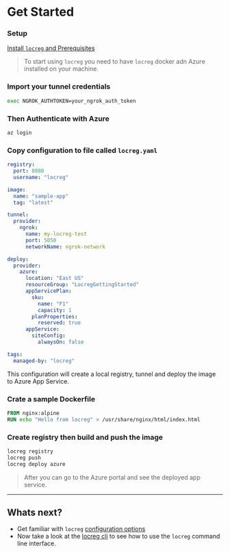 # Get Started

### Setup 
[Install `locreg` and Prerequisites](./install.md)

>To start using `locreg` you need to have `locreg` docker adn Azure installed on your machine.

### Import your tunnel credentials 
```bash
exec NGROK_AUTHTOKEN=your_ngrok_auth_token
```
### Then Authenticate with Azure 
```bash
az login
```

### Copy configuration to file called `locreg.yaml`
```yaml
registry:
  port: 8080
  username: "locreg"

image:
  name: "sample-app"
  tag: "latest"

tunnel:
  provider:
    ngrok:
      name: my-locreg-test
      port: 5050
      networkName: ngrok-network

deploy:
  provider:
    azure:
      location: "East US"
      resourceGroup: "LocregGettingStarted"
      appServicePlan:
        sku:
          name: "F1"
          capacity: 1
        planProperties:
          reserved: true
      appService:
        siteConfig:
          alwaysOn: false

tags:
  managed-by: "locreg"
```
This configuration will create a local registry, tunnel and deploy the image to Azure App Service.

### Crate a sample Dockerfile
```Dockerfile
FROM nginx:alpine
RUN echo "Hello from locreg" > /usr/share/nginx/html/index.html
```

### Create registry then build and push the image
```bash
locreg registry
locreg push
locreg deploy azure
```
> After you can go to the Azure portal and see the deployed app service.

---
## Whats next?
- Get familiar with `locreg` [configuration options](./configuration.md)
- Now take a look at the [locreg cli](./cli/locreg.md) to see how to use the `locreg` command line interface.
